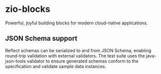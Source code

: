 # zio-blocks
Powerful, joyful building blocks for modern cloud-native applications.

## JSON Schema support

Reflect schemas can be serialized to and from JSON Schema, enabling round-trip validation with external validators. The test suite uses the java-json-tools validator to ensure generated schemas conform to the specification and validate sample data instances.

